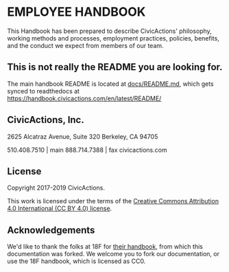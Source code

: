 # EMPLOYEE HANDBOOK

This Handbook has been prepared to describe CivicActions' philosophy, working methods and processes, employment practices, policies, benefits, and the conduct we expect from members of our team.

## This is not really the README you are looking for.

The main handbook README is located at [docs/README.md](docs/README.md), which gets synced to readthedocs at <https://handbook.civicactions.com/en/latest/README/>

## CivicActions, Inc.

2625 Alcatraz Avenue, Suite 320
Berkeley, CA 94705

510.408.7510 | main
888.714.7388 | fax
civicactions.com

## License

Copyright 2017-2019 CivicActions.

This work is licensed under the terms of the [Creative Commons Attribution 4.0 International (CC BY 4.0) license](docs/LICENSE.md).

## Acknowledgements

We'd like to thank the folks at 18F for [their handbook](https://github.com/18F/handbook), from which this documentation was forked. We welcome you to fork our documentation, or use the 18F handbook, which is licensed as CC0.
